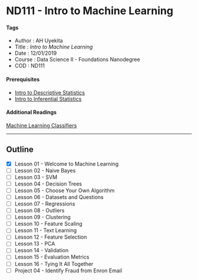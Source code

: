 # ND111 - Intro to Machine Learning

#### Tags
* Author : AH Uyekita
* Title  :  _Intro to Machine Learning_
* Date   : 12/01/2019
* Course : Data Science II - Foundations Nanodegree
* COD    : ND111

#### Prerequisites

* [Intro to Descriptive Statistics][rel_1]
* [Intro to Inferential Statistics][rel_2]


[rel_1]: https://www.udacity.com/course/intro-to-descriptive-statistics--ud827
[rel_2]: https://www.udacity.com/course/intro-to-inferential-statistics--ud201

#### Additional Readings

[Machine Learning Classifiers][sidath_asiri]

[sidath_asiri]: https://towardsdatascience.com/machine-learning-classifiers-a5cc4e1b0623


***

## Outline

- [x] Lesson 01 - Welcome to Machine Learning
- [ ] Lesson 02 - Naive Bayes
- [ ] Lesson 03 - SVM
- [ ] Lesson 04 - Decision Trees
- [ ] Lesson 05 - Choose Your Own Algorithm
- [ ] Lesson 06 - Datasets and Questions
- [ ] Lesson 07 - Regressions
- [ ] Lesson 08 - Outliers
- [ ] Lesson 09 - Clustering
- [ ] Lesson 10 - Feature Scaling
- [ ] Lesson 11 - Text Learning
- [ ] Lesson 12 - Feature Selection
- [ ] Lesson 13 - PCA
- [ ] Lesson 14 - Validation
- [ ] Lesson 15 - Evaluation Metrics
- [ ] Lesson 16 - Tying It All Together
- [ ] Project 04 - Identify Fraud from Enron Email
